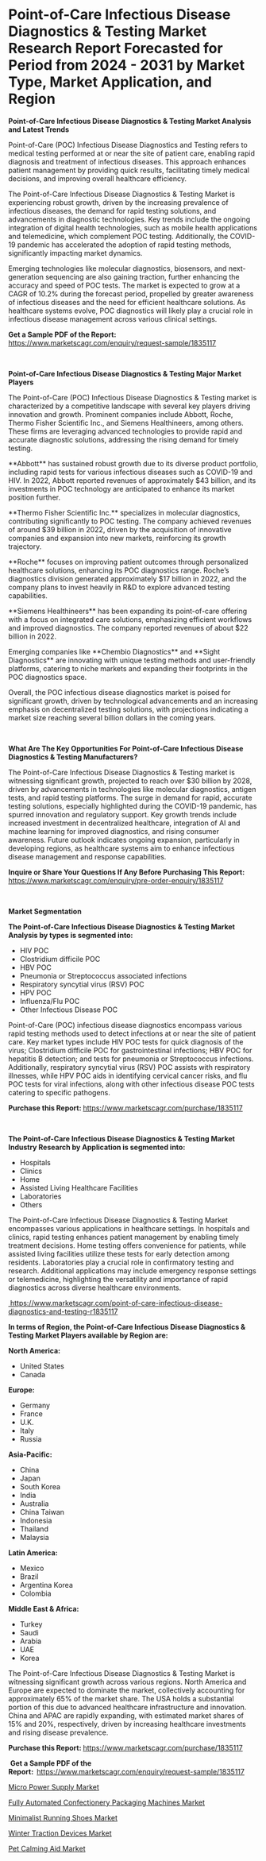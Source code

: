 <p><h1>Point-of-Care Infectious Disease Diagnostics & Testing Market Research Report Forecasted for Period from 2024 -  2031 by Market Type, Market Application, and Region</h1></p><p><strong>Point-of-Care Infectious Disease Diagnostics & Testing Market Analysis and Latest Trends</strong></p>
<p><p>Point-of-Care (POC) Infectious Disease Diagnostics and Testing refers to medical testing performed at or near the site of patient care, enabling rapid diagnosis and treatment of infectious diseases. This approach enhances patient management by providing quick results, facilitating timely medical decisions, and improving overall healthcare efficiency. </p><p>The Point-of-Care Infectious Disease Diagnostics & Testing Market is experiencing robust growth, driven by the increasing prevalence of infectious diseases, the demand for rapid testing solutions, and advancements in diagnostic technologies. Key trends include the ongoing integration of digital health technologies, such as mobile health applications and telemedicine, which complement POC testing. Additionally, the COVID-19 pandemic has accelerated the adoption of rapid testing methods, significantly impacting market dynamics.</p><p>Emerging technologies like molecular diagnostics, biosensors, and next-generation sequencing are also gaining traction, further enhancing the accuracy and speed of POC tests. The market is expected to grow at a CAGR of 10.2% during the forecast period, propelled by greater awareness of infectious diseases and the need for efficient healthcare solutions. As healthcare systems evolve, POC diagnostics will likely play a crucial role in infectious disease management across various clinical settings.</p></p>
<p><strong>Get a Sample PDF of the Report:&nbsp;</strong> <a href="https://www.marketscagr.com/enquiry/request-sample/1835117?utm_campaign=1816&utm_medium=2&utm_source=Github&utm_content=ia&utm_term=29102024&utm_id=point-of-care-infectious-disease-diagnostics-testing">https://www.marketscagr.com/enquiry/request-sample/1835117</a></p>
<p>&nbsp;</p>
<p><strong>Point-of-Care Infectious Disease Diagnostics & Testing Major Market Players</strong></p>
<p><p>The Point-of-Care (POC) Infectious Disease Diagnostics & Testing market is characterized by a competitive landscape with several key players driving innovation and growth. Prominent companies include Abbott, Roche, Thermo Fisher Scientific Inc., and Siemens Healthineers, among others. These firms are leveraging advanced technologies to provide rapid and accurate diagnostic solutions, addressing the rising demand for timely testing.</p><p>**Abbott** has sustained robust growth due to its diverse product portfolio, including rapid tests for various infectious diseases such as COVID-19 and HIV. In 2022, Abbott reported revenues of approximately $43 billion, and its investments in POC technology are anticipated to enhance its market position further.</p><p>**Thermo Fisher Scientific Inc.** specializes in molecular diagnostics, contributing significantly to POC testing. The company achieved revenues of around $39 billion in 2022, driven by the acquisition of innovative companies and expansion into new markets, reinforcing its growth trajectory.</p><p>**Roche** focuses on improving patient outcomes through personalized healthcare solutions, enhancing its POC diagnostics range. Roche’s diagnostics division generated approximately $17 billion in 2022, and the company plans to invest heavily in R&D to explore advanced testing capabilities.</p><p>**Siemens Healthineers** has been expanding its point-of-care offering with a focus on integrated care solutions, emphasizing efficient workflows and improved diagnostics. The company reported revenues of about $22 billion in 2022.</p><p>Emerging companies like **Chembio Diagnostics** and **Sight Diagnostics** are innovating with unique testing methods and user-friendly platforms, catering to niche markets and expanding their footprints in the POC diagnostics space. </p><p>Overall, the POC infectious disease diagnostics market is poised for significant growth, driven by technological advancements and an increasing emphasis on decentralized testing solutions, with projections indicating a market size reaching several billion dollars in the coming years.</p></p>
<p>&nbsp;</p>
<p><strong>What Are The Key Opportunities For Point-of-Care Infectious Disease Diagnostics & Testing Manufacturers?</strong></p>
<p><p>The Point-of-Care Infectious Disease Diagnostics & Testing market is witnessing significant growth, projected to reach over $30 billion by 2028, driven by advancements in technologies like molecular diagnostics, antigen tests, and rapid testing platforms. The surge in demand for rapid, accurate testing solutions, especially highlighted during the COVID-19 pandemic, has spurred innovation and regulatory support. Key growth trends include increased investment in decentralized healthcare, integration of AI and machine learning for improved diagnostics, and rising consumer awareness. Future outlook indicates ongoing expansion, particularly in developing regions, as healthcare systems aim to enhance infectious disease management and response capabilities.</p></p>
<p><strong>Inquire or Share Your Questions If Any Before Purchasing This Report:</strong> <a href="https://www.marketscagr.com/enquiry/pre-order-enquiry/1835117?utm_campaign=1816&utm_medium=2&utm_source=Github&utm_content=ia&utm_term=29102024&utm_id=point-of-care-infectious-disease-diagnostics-testing">https://www.marketscagr.com/enquiry/pre-order-enquiry/1835117</a></p>
<p>&nbsp;</p>
<p><strong>Market Segmentation</strong></p>
<p><strong>The Point-of-Care Infectious Disease Diagnostics & Testing Market Analysis by types is segmented into:</strong></p>
<p><ul><li>HIV POC</li><li>Clostridium difficile POC</li><li>HBV POC</li><li>Pneumonia or Streptococcus associated infections</li><li>Respiratory syncytial virus (RSV) POC</li><li>HPV POC</li><li>Influenza/Flu POC</li><li>Other Infectious Disease POC</li></ul></p>
<p><p>Point-of-Care (POC) infectious disease diagnostics encompass various rapid testing methods used to detect infections at or near the site of patient care. Key market types include HIV POC tests for quick diagnosis of the virus; Clostridium difficile POC for gastrointestinal infections; HBV POC for hepatitis B detection; and tests for pneumonia or Streptococcus infections. Additionally, respiratory syncytial virus (RSV) POC assists with respiratory illnesses, while HPV POC aids in identifying cervical cancer risks, and flu POC tests for viral infections, along with other infectious disease POC tests catering to specific pathogens.</p></p>
<p><strong>Purchase this Report:&nbsp;</strong><a href="https://www.marketscagr.com/purchase/1835117?utm_campaign=1816&utm_medium=2&utm_source=Github&utm_content=ia&utm_term=29102024&utm_id=point-of-care-infectious-disease-diagnostics-testing">https://www.marketscagr.com/purchase/1835117</a></p>
<p>&nbsp;</p>
<p><strong>The Point-of-Care Infectious Disease Diagnostics & Testing Market Industry Research by Application is segmented into:</strong></p>
<p><ul><li>Hospitals</li><li>Clinics</li><li>Home</li><li>Assisted Living Healthcare Facilities</li><li>Laboratories</li><li>Others</li></ul></p>
<p><p>The Point-of-Care Infectious Disease Diagnostics & Testing Market encompasses various applications in healthcare settings. In hospitals and clinics, rapid testing enhances patient management by enabling timely treatment decisions. Home testing offers convenience for patients, while assisted living facilities utilize these tests for early detection among residents. Laboratories play a crucial role in confirmatory testing and research. Additional applications may include emergency response settings or telemedicine, highlighting the versatility and importance of rapid diagnostics across diverse healthcare environments.</p></p>
<p><a href="https://www.marketscagr.com/point-of-care-infectious-disease-diagnostics-and-testing-r1835117?utm_campaign=1816&utm_medium=2&utm_source=Github&utm_content=ia&utm_term=29102024&utm_id=point-of-care-infectious-disease-diagnostics-testing">&nbsp;https://www.marketscagr.com/point-of-care-infectious-disease-diagnostics-and-testing-r1835117</a></p>
<p><strong>In terms of Region, the Point-of-Care Infectious Disease Diagnostics & Testing Market Players available by Region are:</strong></p>
<p>
    <p> <strong> North America: </strong>
        <ul>
            <li>United States</li>
            <li>Canada</li>
        </ul>
        </p> 
    <p> <strong> Europe: </strong>
        <ul>
            <li>Germany</li>
            <li>France</li>
            <li>U.K.</li>
            <li>Italy</li>
            <li>Russia</li>
        </ul>
        </p> 
    <p> <strong> Asia-Pacific: </strong>
        <ul>
            <li>China</li>
            <li>Japan</li>
            <li>South Korea</li>
            <li>India</li>
            <li>Australia</li>
            <li>China Taiwan</li>
            <li>Indonesia</li>
            <li>Thailand</li>
            <li>Malaysia</li>
        </ul>
        </p> 
    <p> <strong> Latin America: </strong>
        <ul>
            <li>Mexico</li>
            <li>Brazil</li>
            <li>Argentina Korea</li>
            <li>Colombia</li>
        </ul>
        </p> 
    <p> <strong> Middle East & Africa: </strong>
        <ul>
            <li>Turkey</li>
            <li>Saudi</li>
            <li>Arabia</li>
            <li>UAE</li>
            <li>Korea</li>
        </ul>
    </p>
    </p>
<p><p>The Point-of-Care Infectious Disease Diagnostics & Testing Market is witnessing significant growth across various regions. North America and Europe are expected to dominate the market, collectively accounting for approximately 65% of the market share. The USA holds a substantial portion of this due to advanced healthcare infrastructure and innovation. China and APAC are rapidly expanding, with estimated market shares of 15% and 20%, respectively, driven by increasing healthcare investments and rising disease prevalence.</p></p>
<p><strong>Purchase this Report: </strong><a href="https://www.marketscagr.com/purchase/1835117?utm_campaign=1816&utm_medium=2&utm_source=Github&utm_content=ia&utm_term=29102024&utm_id=point-of-care-infectious-disease-diagnostics-testing">https://www.marketscagr.com/purchase/1835117</a></p>
<p>&nbsp;<strong>Get a Sample PDF of the Report:&nbsp;&nbsp;</strong><a href="https://www.marketscagr.com/enquiry/request-sample/1835117?utm_campaign=1816&utm_medium=2&utm_source=Github&utm_content=ia&utm_term=29102024&utm_id=point-of-care-infectious-disease-diagnostics-testing">https://www.marketscagr.com/enquiry/request-sample/1835117</a></p>
<p><strong></strong></p>
<p><p><a href="https://www.linkedin.com/pulse/micro-power-supply-market-overview-global-trends-future-prospects-odxcc?utm_campaign=1816&utm_medium=2&utm_source=Github&utm_content=ia&utm_term=29102024&utm_id=point-of-care-infectious-disease-diagnostics-testing">Micro Power Supply Market</a></p><p><a href="https://issuu.com/reportprime-2/docs/fully-automated-confectionery-packa_30bdf3ffea4097?utm_campaign=1816&utm_medium=2&utm_source=Github&utm_content=ia&utm_term=29102024&utm_id=point-of-care-infectious-disease-diagnostics-testing">Fully Automated Confectionery Packaging Machines Market</a></p><p><a href="https://www.linkedin.com/pulse/navigating-minimalist-running-shoes-market-expert-analysis-forecast-tp4zc?utm_campaign=1816&utm_medium=2&utm_source=Github&utm_content=ia&utm_term=29102024&utm_id=point-of-care-infectious-disease-diagnostics-testing">Minimalist Running Shoes Market</a></p><p><a href="https://www.linkedin.com/pulse/winter-traction-devices-market-research-report-exploring-size-3gknc?utm_campaign=1816&utm_medium=2&utm_source=Github&utm_content=ia&utm_term=29102024&utm_id=point-of-care-infectious-disease-diagnostics-testing">Winter Traction Devices Market</a></p><p><a href="https://www.linkedin.com/pulse/pet-calming-aid-market-trends-insights-type-application-9odqc?utm_campaign=1816&utm_medium=2&utm_source=Github&utm_content=ia&utm_term=29102024&utm_id=point-of-care-infectious-disease-diagnostics-testing">Pet Calming Aid Market</a></p></p>